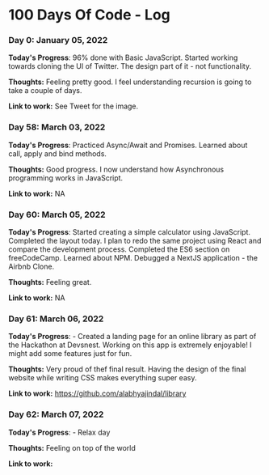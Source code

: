 # 100 Days Of Code - Log

### Day 0: January 05, 2022

**Today's Progress**: 96% done with Basic JavaScript. Started working towards cloning the UI of Twitter. The design part of it - not functionality.
 
**Thoughts:** Feeling pretty good. I feel understanding recursion is going to take a couple of days.

**Link to work:** See Tweet for the image.

### Day 58: March 03, 2022

**Today's Progress**: Practiced Async/Await and Promises. Learned about call, apply and bind methods.
 
**Thoughts:** Good progress. I now understand how Asynchronous programming works in JavaScript.

**Link to work:** NA

### Day 60: March 05, 2022

**Today's Progress**: Started creating a simple calculator using JavaScript. Completed the layout today. I plan to redo the same project using React and compare the development process. Completed the ES6 section on freeCodeCamp. Learned about NPM. Debugged a NextJS application - the Airbnb Clone.
 
**Thoughts:** Feeling great.

**Link to work:** NA

### Day 61: March 06, 2022

**Today's Progress**: - Created a landing page for an online library as part of the Hackathon at Devsnest. Working on this app is extremely enjoyable! I might add some features just for fun.
 
**Thoughts:** Very proud of thef final result. Having the design of the final website while writing CSS makes everything super easy.

**Link to work:** https://github.com/alabhyajindal/library

### Day 62: March 07, 2022

**Today's Progress**: - Relax day
 
**Thoughts:** Feeling on top of the world

**Link to work:** 
